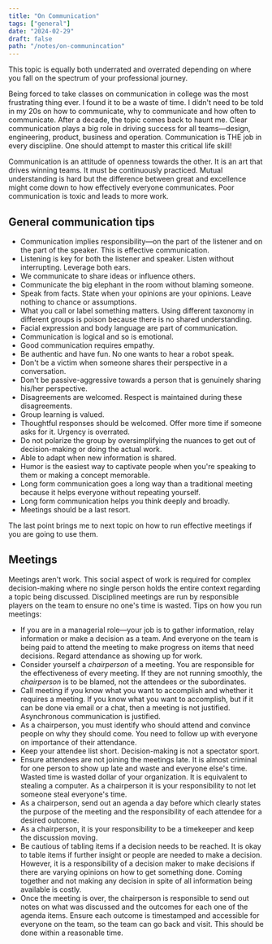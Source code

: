 ```yaml
---
title: "On Communication"
tags: ["general"]
date: "2024-02-29"
draft: false
path: "/notes/on-communincation"
---
```


This topic is equally both underrated and overrated depending on where you fall on the spectrum of your professional journey.

Being forced to take classes on communication in college was the most frustrating thing ever. I found it to be a waste of time. I didn't need to be told in my 20s on how to communicate, why to communicate and how often to communicate. After a decade, the topic comes back to haunt me. Clear communication plays a big role in driving success for all teams—design, engineering, product, business and operation. Communication is THE job in every discipline. One should attempt to master this critical life skill!

Communication is an attitude of openness towards the other. It is an art that drives winning teams. It must be continuously practiced. Mutual understanding is hard but the difference between great and excellence might come down to how effectively everyone communicates. Poor communication is toxic and leads to more work.

## General communication tips
- Communication implies responsibility—on the part of the listener and on the part of the speaker. This is effective communication.
- Listening is key for both the listener and speaker. Listen without interrupting. Leverage both ears.
- We communicate to share ideas or influence others.
- Communicate the big elephant in the room without blaming someone.
- Speak from facts. State when your opinions are your opinions. Leave nothing to chance or assumptions.
- What you call or label something matters. Using different taxonomy in different groups is poison because there is no shared understanding.
- Facial expression and body language are part of communication.
- Communication is logical and so is emotional. 
- Good communication requires empathy. 
- Be authentic and have fun. No one wants to hear a robot speak.
- Don't be a victim when someone shares their perspective in a conversation.
- Don't be passive-aggressive towards a person that is genuinely sharing his/her perspective.
- Disagreements are welcomed. Respect is maintained during these disagreements.
- Group learning is valued.
- Thoughtful responses should be welcomed. Offer more time if someone asks for it. Urgency is overrated.  
- Do not polarize the group by oversimplifying the nuances to get out of decision-making or doing the actual work.
- Able to adapt when new information is shared.
- Humor is the easiest way to captivate people when you're speaking to them or making a concept memorable.
- Long form communication goes a long way than a traditional meeting because it helps everyone without repeating yourself.
- Long form communication helps you think deeply and broadly.
- Meetings should be a last resort.

The last point brings me to next topic on how to run effective meetings if you are going to use them.

## Meetings

Meetings aren't work. This social aspect of work is required for complex decision-making where no single person holds the entire context regarding a topic being discussed. Disciplined meetings are run by responsible players on the team to ensure no one's time is wasted. Tips on how you run meetings:

- If you are in a managerial role—your job is to gather information, relay information or make a decision as a team. And everyone on the team is being paid to attend the meeting to make progress on items that need decisions. Regard attendance as showing up for work.
- Consider yourself a *chairperson* of a meeting. You are responsible for the effectiveness of every meeting. If they are not running smoothly, the *chairperson* is to be blamed, not the attendees or the subordinates.
- Call meeting if you know what you want to accomplish and whether it requires a meeting. If you know what you want to accomplish, but if it can be done via email or a chat, then a meeting is not justified. Asynchronous communication is justified.
- As a chairperson, you must identify who should attend and convince people on why they should come. You need to follow up with everyone on importance of their attendance.
- Keep your attendee list short. Decision-making is not a spectator sport.
- Ensure attendees are not joining the meetings late. It is almost criminal for one person to show up late and waste and everyone else's time. Wasted time is wasted dollar of your organization. It is equivalent to stealing a computer. As a chairperson it is your responsibility to not let someone steal everyone's time.
- As a chairperson, send out an agenda a day before which clearly states the purpose of the meeting and the responsibility of each attendee for a desired outcome.
- As a chairperson, it is your responsibility to be a timekeeper and keep the discussion moving. 
- Be cautious of tabling items if a decision needs to be reached. It is okay to table items if further insight or people are needed to make a decision. However, it is a responsibility of a decision maker to make decisions if there are varying opinions on how to get something done. Coming together and not making any decision in spite of all information being available is costly.
- Once the meeting is over, the chairperson is responsible to send out notes on what was discussed and the outcomes for each one of the agenda items. Ensure each outcome is timestamped and accessible for everyone on the team, so the team can go back and visit. This should be done within a reasonable time.
